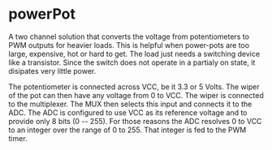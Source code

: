 # powerPot
A two channel solution that converts the voltage from potentiometers to PWM outputs for heavier
loads. This is helpful when power-pots are too large, expensive, hot or hard to get.
The load just needs a switching device like a transistor.
Since the switch does not operate in a partialy on state, it disipates very
little power.

The potentiometer is connected across VCC, be it 3.3 or 5 Volts.
The wiper of the pot can then have any voltage from 0 to VCC.
The wiper is connected to the multiplexer. The MUX then selects this input and
connects it to the ADC.
The ADC is configured to use VCC as its reference voltage and to provide only
8 bits (0 -- 255).
For those reasons the ADC resolves 0 to VCC to an integer over the range of
0 to 255.
That integer is fed to the PWM timer.
